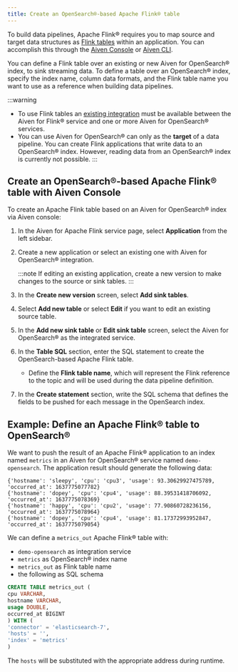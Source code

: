 ```yaml
---
title: Create an OpenSearch®-based Apache Flink® table
---
```


To build data pipelines, Apache Flink® requires you to map source and
target data structures as [Flink
tables](https://nightlies.apache.org/flink/flink-docs-stable/docs/dev/table/sql/create/#create-table)
within an application. You can accomplish this through the [Aiven
Console](https://console.aiven.io/) or
[Aiven CLI](/docs/tools/cli/service/flink).

You can define a Flink table over an existing or new Aiven for
OpenSearch® index, to sink streaming data. To define a table over an
OpenSearch® index, specify the index name, column data formats, and the
Flink table name you want to use as a reference when building data
pipelines.

:::warning
-   To use Flink tables an
    [existing integration](create-integration) must be available between the Aiven for Flink® service
    and one or more Aiven for OpenSearch® services.
-   You can use Aiven for OpenSearch® can only as the **target** of a
    data pipeline. You can create Flink applications that write data to
    an OpenSearch® index. However, reading data from an OpenSearch®
    index is currently not possible.
:::

## Create an OpenSearch®-based Apache Flink® table with Aiven Console

To create an Apache Flink table based on an Aiven for OpenSearch® index
via Aiven console:

1.  In the Aiven for Apache Flink service page, select **Application**
    from the left sidebar.

2.  Create a new application or select an existing one with Aiven for
    OpenSearch® integration.

    :::note
    If editing an existing application, create a new version to make
    changes to the source or sink tables.
    :::

3.  In the **Create new version** screen, select **Add sink tables**.

4.  Select **Add new table** or select **Edit** if you want to edit an
    existing source table.

5.  In the **Add new sink table** or **Edit sink table** screen, select
    the Aiven for OpenSearch® as the integrated service.

6.  In the **Table SQL** section, enter the SQL statement to create the
    OpenSearch-based Apache Flink table.

    -   Define the **Flink table name**, which will represent the Flink
        reference to the topic and will be used during the data pipeline
        definition.

7.  In the **Create statement** section, write the SQL schema that
    defines the fields to be pushed for each message in the OpenSearch
    index.

## Example: Define an Apache Flink® table to OpenSearch®

We want to push the result of an Apache Flink® application to an index
named `metrics` in an Aiven for OpenSearch® service named
`demo-opensearch`. The application result should generate the following
data:

```text
{'hostname': 'sleepy', 'cpu': 'cpu3', 'usage': 93.30629927475789, 'occurred_at': 1637775077782}
{'hostname': 'dopey', 'cpu': 'cpu4', 'usage': 88.39531418706092, 'occurred_at': 1637775078369}
{'hostname': 'happy', 'cpu': 'cpu2', 'usage': 77.90860728236156, 'occurred_at': 1637775078964}
{'hostname': 'dopey', 'cpu': 'cpu4', 'usage': 81.17372993952847, 'occurred_at': 1637775079054}
```

We can define a `metrics_out` Apache Flink® table with:

-   `demo-opensearch` as integration service
-   `metrics` as OpenSearch® index name
-   `metrics_out` as Flink table name
-   the following as SQL schema

```sql
CREATE TABLE metrics_out (
cpu VARCHAR,
hostname VARCHAR,
usage DOUBLE,
occurred_at BIGINT
) WITH (
'connector' = 'elasticsearch-7',
'hosts' = '',
'index' = 'metrics'
)
```

The `hosts` will be substituted with the appropriate address during
runtime.
